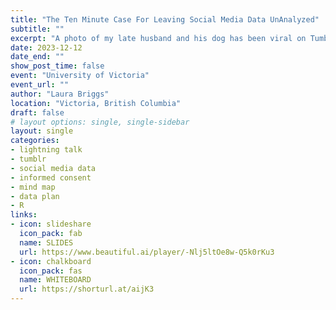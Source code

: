 ```yaml
---
title: "The Ten Minute Case For Leaving Social Media Data UnAnalyzed"
subtitle: ""
excerpt: "A photo of my late husband and his dog has been viral on Tumblr since 2022. The Tumblr community has forged a deep emotional connection with this image, to the extent that many users consider Martin and Bosco to be their beloved friends. The post is a rich source of publicly accessible data, offering valuable insights into aspects such as user engagement, viral dynamics, community development, and cross-platform content dissemination. So, why, did I, an intrepid data enthusiast, decide not to analyze this dataset? Let’s talk about it!"
date: 2023-12-12
date_end: ""
show_post_time: false
event: "University of Victoria"
event_url: ""
author: "Laura Briggs"
location: "Victoria, British Columbia"
draft: false
# layout options: single, single-sidebar
layout: single
categories:
- lightning talk
- tumblr
- social media data
- informed consent
- mind map
- data plan
- R
links:
- icon: slideshare
  icon_pack: fab
  name: SLIDES
  url: https://www.beautiful.ai/player/-Nlj5ltOe8w-Q5k0rKu3
- icon: chalkboard
  icon_pack: fas
  name: WHITEBOARD
  url: https://shorturl.at/aijK3
---
```



